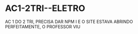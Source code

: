 # AC1-2TRI--ELETRO
AC 1 DO 2 TRI, PRECISA DAR NPM I E O SITE ESTAVA ABRINDO PERFEITAMENTE, O PROFESSOR VIU
